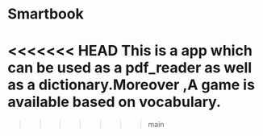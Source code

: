# Smartbook
<<<<<<< HEAD
 This is a app which can be used as a pdf_reader as well as a dictionary.Moreover ,A game is available based on vocabulary.
=======
>>>>>>> main
